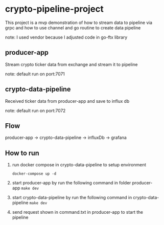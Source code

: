 # crypto-pipeline-project

This project is a mvp demonstration of how to stream data to pipeline via grpc and how to use channel and go routine to create data pipeline

note: I used vendor because I adjusted code in go-ftx library

## producer-app

Stream crypto ticker data from exchange and stream it to pipeline

note: default run on port:7071

## crypto-data-pipeline

Received ticker data from producer-app and save to influx db

note: default run on port:7072

## Flow

producer-app -> crypto-data-pipeline -> influxDb -> grafana


## How to run

1. run docker compose in crypto-data-pipeline to setup  environment

    ```docker-compose up -d```

2. start producer-app by run the following command in folder producer-app
    ```make dev```

3. start crypto-data-pipeline by run the following command in crypto-data-pipeline
    ```make dev```

4. send request shown in command.txt in producer-app to start the pipeline 